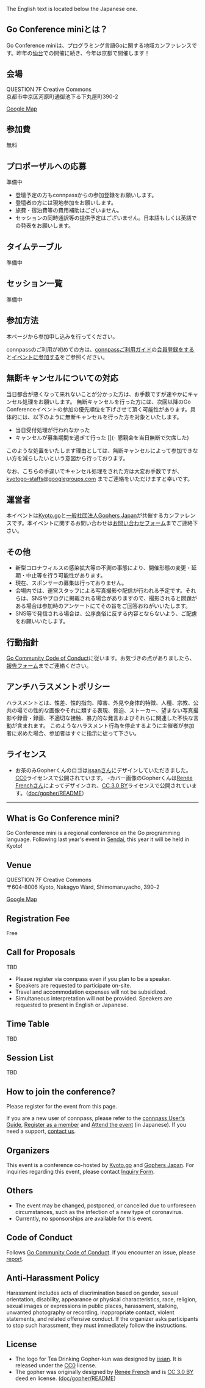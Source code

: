 The English text is located below the Japanese one.

## Go Conference miniとは？

Go Conference miniは、プログラミング言語Goに関する地域カンファレンスです。昨年の[仙台](https://sendaigo.connpass.com/event/256463/)での開催に続き、今年は京都で開催します！

## 会場

QUESTION 7F Creative Commons<br>
京都市中京区河原町通御池下る下丸屋町390-2

[Google Map](https://goo.gl/maps/3t2BFHrQMaLEtyHU7)

## 参加費

無料

## プロポーザルへの応募
準備中

- 登壇予定の方もconnpassからの参加登録をお願いします。
- 登壇者の方には現地参加をお願いします。
- 旅費・宿泊費等の費用補助はございません。
- セッションの同時通訳等の提供予定はございません。日本語もしくは英語での発表をお願いします。

## タイムテーブル
準備中

## セッション一覧
準備中

## 参加方法

本ページから参加申し込みを行ってください。

connpassのご利用が初めての方は、[connpassご利用ガイド](https://help.connpass.com/)の[会員登録をする](https://help.connpass.com/basic/register)と[イベントに参加する](https://help.connpass.com/participants/event-join)をご参照ください。

## 無断キャンセルについての対応

当日都合が悪くなって来れないことが分かった方は、お手数ですが速やかにキャンセル処理をお願いします。
無断キャンセルを行った方には、次回以降のGo Conferenceイベントの参加の優先順位を下げさせて頂く可能性があります。具体的には、以下のように無断キャンセルを行った方を対象といたします。

- 当日受付処理が行われなかった
- キャンセルが募集期間を過ぎて行った
[](- 懇親会を当日無断で欠席した)

このような処置をいたします理由としては、無断キャンセルによって参加できない方を減らしたいという意図から行っております。 

なお、こちらの手違いでキャンセル処理をされた方は大変お手数ですが、kyotogo-staffs@googlegroups.com までご連絡をいただけますと幸いです。

## 運営者

本イベントは[Kyoto.go](https://kyotogo.connpass.com/)と[一般社団法人Gophers Japan](https://gocon.connpass.com/)が共催するカンファレンスです。本イベントに関するお問い合わせは[お問い合わせフォーム](https://forms.gle/5bUN2JK1tun4pahw7)までご連絡下さい。

## その他

- 新型コロナウィルスの感染拡大等の不測の事態により、開催形態の変更・延期・中止等を行う可能性があります。
- 現在、スポンサーの募集は行っておりません。
- 会場内では、運営スタッフによる写真撮影や配信が行われる予定です。それらは、SNSやブログに掲載される場合がありますので、撮影されると問題がある場合は参加時のアンケートにてその旨をご回答おねがいいたします。
- SNS等で発信される場合は、公序良俗に反する内容とならないよう、ご配慮をお願いいたします。

## 行動指針

[Go Community Code of Conduct](https://golang.org/conduct)に従います。お気づきの点がありましたら、[報告フォーム](https://docs.google.com/forms/d/e/1FAIpQLSfwEJBETb7giUjmIpuyKD5Vc9kpqqnYE9WuDOuqG11pu6TxzA/viewform)までご連絡ください。

## アンチハラスメントポリシー

ハラスメントとは、性差、性的指向、障害、外見や身体的特徴、人種、宗教、公共の場での性的な画像やそれに類する表現、脅迫、ストーカー、望まない写真撮影や録音・録画、不適切な接触、暴力的な発言およびそれらに関連した不快な言動が含まれます。 このようなハラスメント行為を停止するように主催者が参加者に求めた場合、参加者はすぐに指示に従って下さい。

## ライセンス

- お茶のみGopherくんのロゴは[issanさん](https://twitter.com/883_issan)にデザインしていただきました。[CC0](https://creativecommons.org/publicdomain/zero/1.0/deed.ja)ライセンスで公開されています。
-カバー画像のGopherくんは[Renée Frenchさん](http://reneefrench.blogspot.com/)によってデザインされ、[CC 3.0 BY](https://creativecommons.org/licenses/by/3.0/deed.ja)ライセンスで公開されています。（[doc/gopher/README](https://golang.org/doc/gopher/README)）

---

## What is Go Conference mini?

Go Conference mini is a regional conference on the Go programming language. Following last year's event in [Sendai](https://sendaigo.connpass.com/event/256463/), this year it will be held in Kyoto!

## Venue 

QUESTION 7F Creative Commons<br>
〒604-8006 Kyoto, Nakagyo Ward, Shimomaruyacho, 390ｰ2

[Google Map](https://goo.gl/maps/3t2BFHrQMaLEtyHU7)

## Registration Fee
Free

## Call for Proposals
TBD

- Please register via connpass even if you plan to be a speaker.
- Speakers are requested to participate on-site.
- Travel and accommodation expenses will not be subsidized.
- Simultaneous interpretation will not be provided. Speakers are requested to present in English or Japanese.

## Time Table
TBD

## Session List
TBD

## How to join the conference?

Please register for the event from this page.

If you are a new user of connpass, please refer to the [connpass User's Guide](https://help.connpass.com/), [Register as a member](https://help.connpass.com/basic/register) and [Attend the event]( https://help.connpass.com/participants/event-join) (in Japanese). If you need a support, [contact us](https://forms.gle/5bUN2JK1tun4pahw7).

## Organizers

This event is a conference co-hosted by [Kyoto.go](https://kyotogo.connpass.com/) and [Gophers Japan](https://gocon.connpass.com/). For inquiries regarding this event, please contact [Inquiry Form](https://forms.gle/5bUN2JK1tun4pahw7).

## Others

- The event may be changed, postponed, or cancelled due to unforeseen circumstances, such as the infection of a new type of coronavirus.
- Currently, no sponsorships are available for this event.

## Code of Conduct

Follows [Go Community Code of Conduct](https://golang.org/conduct). If you encounter an issue, please [report](https://docs.google.com/forms/d/e/1FAIpQLSfwEJBETb7giUjmIpuyKD5Vc9kpqqnYE9WuDOuqG11pu6TxzA/viewform).

## Anti-Harassment Policy
Harassment includes acts of discrimination based on gender, sexual orientation, disability, appearance or physical characteristics, race, religion, sexual images or expressions in public places, harassment, stalking, unwanted photography or recording, inappropriate contact, violent statements, and related offensive conduct. If the organizer asks participants to stop such harassment, they must immediately follow the instructions.

## License

- The logo for Tea Drinking Gopher-kun was designed by [issan](https://twitter.com/883_issan). It is released under the [CC0](https://creativecommons.org/publicdomain/zero/1.0/deed.ja) license.
- The gopher was originally designed by [Renée French](http://reneefrench.blogspot.com/) and is [CC 3.0 BY](https://creativecommons.org/licenses/by/3.0/) deed.en license. ([doc/gopher/README](https://golang.org/doc/gopher/README))
